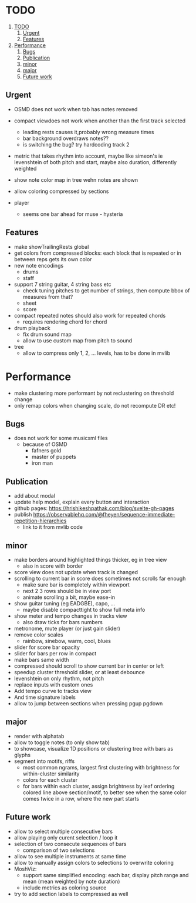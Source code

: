 # TODO

1. [TODO](#todo)
   1. [Urgent](#urgent)
   2. [Features](#features)
2. [Performance](#performance)
   1. [Bugs](#bugs)
   2. [Publication](#publication)
   3. [minor](#minor)
   4. [major](#major)
   5. [Future work](#future-work)

## Urgent

- OSMD does not work when tab has notes removed

- compact viewdoes not work when another than the first track selected
  - leading rests causes it,probably wrong measure times
  - bar background overdraws notes??
  - is switching the bug? try hardcoding track 2
- metric that takes rhythm into account, maybe like simeon's ie levenshtein of both pitch and start, maybe also duration, differently weighted

- show note color map in tree wehn notes are shown

- allow coloring compressed by sections

- player
  - seems one bar ahead for muse - hysteria

## Features

- make showTrailingRests global
- get colors from compressed blocks: each block that is repeated or in between reps gets its own color
- new note encodings
  - drums
  - staff
- support 7 string guitar, 4 string bass etc
  - check tuning pitches to get number of strings, then compute bbox of measures from that?
  - sheet
  - score
- compact repeated notes should also work for repeated chords
  - requires rendering chord for chord
- drum playback
  - fix drum sound map
  - allow to use custom map from pitch to sound
- tree
  - allow to compress only 1, 2, ... levels, has to be done in mvlib

# Performance

- make clustering more performant by not reclustering on threshold change
- only remap colors when changing scale, do not recompute DR etc!

## Bugs

- does not work for some musicxml files
  - because of OSMD
    - fafners gold
    - master of puppets
    - iron man

## Publication

- add about modal
- update help model, explain every button and interaction
- github pages: https://hrishikeshpathak.com/blog/svelte-gh-pages
- publish https://observablehq.com/@fheyen/sequence-immediate-repetition-hierarchies
  - link to it from mvlib code


## minor

- make borders around highlighted things thicker, eg in tree view
    - also in score with border
- score view does not update when track is changed
- scrolling to current bar in score does sometimes not scrolls far enough
    - make sure bar is completely within viewport
    - next 2 3 rows should be in view port
    - animate scrolling a bit, maybe ease-in
- show guitar tuning (eg EADGBE), capo, ...
    - maybe disable compacttight to show full meta info
- show meter and tempo changes in tracks view
    - also draw ticks for bars numbers
- metronome, mute player (or just gain slider)
- remove color scales
    - rainbow, sinebow, warm, cool, blues
- slider for score bar opacity
- slider for bars per row in compact
- make bars same width
- compressed should scroll to show current bar in center or left
- speedup cluster threshold slider, or at least debounce
- levenshtein on only rhythm, not pitch
- replace inputs with custom ones
- Add tempo curve to tracks view
- And time signature labels
- allow to jump between sections when pressing pgup pgdown

## major

- render with alphatab
- allow to toggle notes (to only show tab)
- to showcase, visualize 1D positions or clustering tree with bars as glyphs
- segment into motifs, riffs
   - most common ngrams, largest first
clustering with brightness for within-cluster similarity
  - colors for each cluster
  - for bars within each cluster, assign brightness by leaf ordering
colored line above section/motif, to better see when the same color comes twice in a row, where the new part starts


## Future work

- allow to select multiple consecutive bars
- allow playing only curent selection / loop it
- selection of two consecute sequences of bars
  - comparison of two selections
- allow to see multiple instruments at same time
- allow to manually assign colors to selections to overwrite coloring
- MoshViz:
  - support same simplified encoding: each bar, display pitch range and mean (mean weighted by note duration)
  - include metrics as coloring source
- try to add section labels to compressed as well
